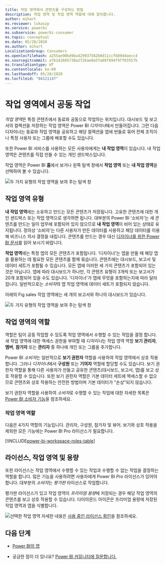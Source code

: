 ```yaml
---
title: 작업 영역에서 콘텐츠를 구성하는 방법
description: 작업 영역 및 작업 영역 역할에 대해 알아봅니다.
author: mihart
ms.reviewer: lukaszp
ms.service: powerbi
ms.subservice: powerbi-consumer
ms.topic: conceptual
ms.date: 05/20/2020
ms.author: mihart
LocalizationGroup: Consumers
ms.openlocfilehash: a255ae90bd9ba429937582b0d11ccfb8944aecc4
ms.sourcegitcommit: a7b142685738a2f26ae0a5fa08f894f9ff03557b
ms.translationtype: HT
ms.contentlocale: ko-KR
ms.lasthandoff: 05/28/2020
ms.locfileid: "84121147"
---
```

# <a name="collaborate-in-workspaces"></a>작업 영역에서 공동 작업

 *작업 영역*은 특정 콘텐츠에서 동료와 공동으로 작업하는 위치입니다. 대시보드 및 보고서의 컬렉션을 저장하는 작업 영역은 Power BI *디자이너*에서 만들어집니다. 그런 다음 디자이너는 동료와 작업 영역을 공유하고 해당 컬렉션을 앱에 번들로 묶어 전체 조직이나 특정 사용자 또는 그룹에 배포할 수도 있습니다. 

 또한 Power BI 서비스를 사용하는 모든 사용자에게는 **내 작업 영역**이 있습니다.  내 작업 영역은 콘텐츠를 직접 만들 수 있는 개인 샌드박스입니다.

 작업 영역은 Power BI **홈**에서 보거나 왼쪽 탐색 창에서 **작업 영역** 또는 **내 작업 영역**을 선택하여 볼 수 있습니다.

 ![두 가지 유형의 작업 영역을 보여 주는 탐색 창](media/end-user-workspaces/power-bi-home.png)

## <a name="types-of-workspaces"></a>작업 영역 유형
**내 작업 영역**에는 소유하고 만드는 모든 콘텐츠가 저장됩니다. 고유한 콘텐츠에 대한 개인 샌드박스 또는 작업 영역으로 생각하면 됩니다. 대부분의 Power BI ‘소비자'는 새 콘텐츠를 만드는 일이 업무에 포함되어 있지 않으므로 **내 작업 영역**이 비어 있는 상태로 유지됩니다. 정의상 ‘소비자'는 다른 사용자가 만든 데이터를 사용하고 해당 데이터를 이용해 비즈니스 의사 결정을 내립니다. 콘텐츠를 만드는 경우 대신 [디자이너를 위한 Power BI 문서](../create-reports/index.yml)를 읽어 보시기 바랍니다.

**작업 영역**에는 특정 앱의 모든 콘텐츠가 포함됩니다. ‘디자이너'는 앱을 만들 때 해당 앱을 활용하는 데 필요한 모든 콘텐츠를 함께 묶습니다. 콘텐츠에는 대시보드, 보고서 및 데이터 세트가 포함될 수 있습니다. 모든 앱에 이러한 세 가지 콘텐츠가 포함되어 있는 것은 아닙니다. 앱에 따라 대시보드가 하나만, 각 콘텐츠 유형이 3개씩 또는 보고서가 20개 포함되어 있을 수도 있습니다. ‘디자이너'가 앱에 무엇을 포함하는지에 따라 달라집니다. 일반적으로는 *소비자*의 앱 작업 영역에 데이터 세트가 포함되지 않습니다.

아래의 Fig sales 작업 영역에는 세 개의 보고서와 하나의 대시보드가 있습니다. 

![두 가지 유형의 작업 영역을 보여 주는 탐색 창](media/end-user-workspaces/power-bi-app-workspace.png)

## <a name="roles-in-the-workspaces"></a>작업 영역의 역할

역할은 팀이 공동 작업할 수 있도록 작업 영역에서 수행할 수 있는 작업을 결정 합니다.  새 작업 영역에 대한 액세스 권한을 부여할 때 *디자이너*는 작업 영역 역할 **보기 관리자**, **멤버**, **참가자** 또는 **관리자** 중 하나에 개인 또는 그룹을 추가합니다. 


Power BI *소비자*는 일반적으로 **보기 권한자** 역할을 사용하여 작업 영역에서 상호 작용합니다. 그러나 *디자이너*에서 **구성원** 또는 **기여자** 역할에 할당할 수도 있습니다. 보기 권한자 역할을 통해 다른 사용자가 만들고 공유한 콘텐츠(대시보드, 보고서, 앱)를 보고 상호 작용할 수 있습니다. 또한 보기 권한자 역할은 기본 데이터 세트에 액세스할 수 없으므로 콘텐츠와 상호 작용하는 안전한 방법이며 기본 데이터가 "손상"되지 않습니다.


보기 권한자 역할을 사용하여 *소비자*로 수행할 수 있는 작업에 대한 자세한 목록은 [Power BI 소비자 기능](end-user-features.md)을 참조하세요.


### <a name="workspace-roles"></a>작업 영역 역할

다음은 4가지 역할의 기능입니다. 관리자, 구성원, 참가자 및 뷰어. 보기와 상호 작용을 제외한 모든 기능에는 Power BI Pro 라이선스가 필요합니다.

[!INCLUDE[power-bi-workspace-roles-table](../includes/power-bi-workspace-roles-table.md)]

## <a name="licensing-workspaces-and-capacity"></a>라이선스, 작업 영역 및 용량
또한 라이선스는 작업 영역에서 수행할 수 있는 작업과 수행할 수 없는 작업을 결정하는 역할을 합니다. 많은 기능을 사용하려면 사용자에게 Power BI *Pro* 라이선스가 있어야 합니다. 대부분의 *소비자*는 *평가판* 라이선스로 작업합니다. 

평가판 라이선스가 있고 작업 영역이 *프리미엄 용량*에 저장되는 경우 해당 작업 영역의 콘텐츠를 보고 상호 작용할 수 있습니다. 다이아몬드 아이콘은 프리미엄 용량에 저장된 작업 영역과 앱을 식별합니다.

![선택한 작업 영역](media/end-user-workspaces/power-bi-diamond.png) 자세한 내용은 [사용 중인 라이선스 확인](end-user-license.md)을 참조하세요.



## <a name="next-steps"></a>다음 단계
* [Power BI의 앱](end-user-apps.md)    

* 궁금한 점이 더 있나요? [Power BI 커뮤니티에 질문합니다.](https://community.powerbi.com/)

